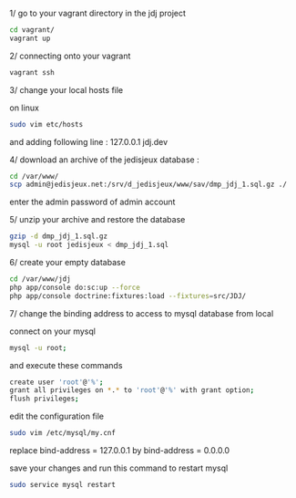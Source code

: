
1/ go to your vagrant directory in the jdj project

``` bash
cd vagrant/
vagrant up
```

2/ connecting onto your vagrant

``` bash
vagrant ssh
```

3/ change your local hosts file

on linux

``` bash
sudo vim etc/hosts
```

and adding following line :
127.0.0.1       jdj.dev


4/ download an archive of the jedisjeux database :

``` bash
cd /var/www/
scp admin@jedisjeux.net:/srv/d_jedisjeux/www/sav/dmp_jdj_1.sql.gz ./
```

enter the admin password of admin account

5/ unzip your archive and restore the database

``` bash
gzip -d dmp_jdj_1.sql.gz
mysql -u root jedisjeux < dmp_jdj_1.sql
```

6/ create your empty database

``` bash
cd /var/www/jdj
php app/console do:sc:up --force
php app/console doctrine:fixtures:load --fixtures=src/JDJ/
```

7/ change the binding address to access to mysql database from local

connect on your mysql
``` bash
mysql -u root;
```

and execute these commands
``` bash
create user 'root'@'%';
grant all privileges on *.* to 'root'@'%' with grant option;
flush privileges;
```

edit the configuration file
``` bash
sudo vim /etc/mysql/my.cnf  
```

replace bind-address = 127.0.0.1
by bind-address = 0.0.0.0

save your changes and run this command to restart mysql
``` bash
sudo service mysql restart
```